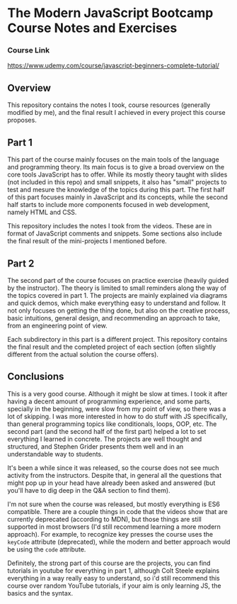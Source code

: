 # The Modern JavaScript Bootcamp Course Notes and Exercises

### Course Link
https://www.udemy.com/course/javascript-beginners-complete-tutorial/

## Overview

This repository contains the notes I took, course resources (generally modified by me), and the final result I achieved in every project this course proposes.

## Part 1
This part of the course mainly focuses on the main tools of the language and programming theory. Its main focus is to give a broad overview on the core tools JavaScript has to offer. While its mostly theory taught with slides (not included in this repo) and small snippets, it also has "small" projects to test and mesure the knowledge of the topics during this part. The first half of this part focuses mainly in JavaScript and its concepts, while the second half starts to include more components focused in web development, namely HTML and CSS.

This repository includes the notes I took from the videos. These are in format of JavaScript comments and snippets. Some sections also include the final result of the mini-projects I mentioned before.

## Part 2
The second part of the course focuses on practice exercise (heavily guided by the instructor). The theory is limited to small reminders along the way of the topics covered in part 1. The projects are mainly explained via diagrams and quick demos, which make everything easy to understand and follow. It not only focuses on getting the thing done, but also on the creative process, basic intuitions, general design, and recommending an approach to take, from an engineering point of view.

Each subdirectory in this part is a different project. This repository contains the final result and the completed project of each section (often slightly different from the actual solution the course offers).

## Conclusions
This is a very good course. Although it might be slow at times. I took it after having a decent amount of programming experience, and some parts, specially in the beginning, were slow from my point of view, so there was a lot of skipping. I was more interested in how to do stuff with JS specifically, than general programming topics like conditionals, loops, OOP, etc. The second part (and the second half of the first part) helped a lot to set everything I learned in concrete. The projects are well thought and structured, and Stephen Grider presents them well and in an understandable way to students.

It's been a while since it was released, so the course does not see much activity from the instructors. Despite that, in general all the questions that might pop up in your head have already been asked and answered (but you'll have to dig deep in the Q&A section to find them). 

I'm not sure when the course was released, but mostly everything is ES6 compatible. There are a couple things in code that the videos show that are currently deprecated (according to MDN), but those things are still supported in most browsers (I'd still recommend learning a more modern approach). For example, to recognize key presses the course uses the `keyCode` attribute (deprecated), while the modern and better approach would be using the `code` attribute.

Definitely, the strong part of this course are the projects, you can find tutorials in youtube for everything in part 1, although Colt Steele explains everything in a way really easy to understand, so i'd still recommend this course over random YouTube tutorials, if your aim is only learning JS, the basics and the syntax.
